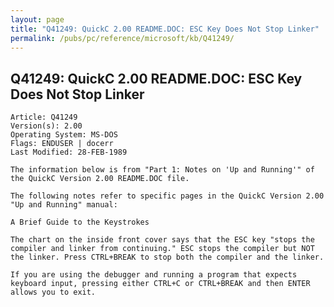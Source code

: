 ```yaml
---
layout: page
title: "Q41249: QuickC 2.00 README.DOC: ESC Key Does Not Stop Linker"
permalink: /pubs/pc/reference/microsoft/kb/Q41249/
---
```


## Q41249: QuickC 2.00 README.DOC: ESC Key Does Not Stop Linker

	Article: Q41249
	Version(s): 2.00
	Operating System: MS-DOS
	Flags: ENDUSER | docerr
	Last Modified: 28-FEB-1989
	
	The information below is from "Part 1: Notes on 'Up and Running'" of
	the QuickC Version 2.00 README.DOC file.
	
	The following notes refer to specific pages in the QuickC Version 2.00
	"Up and Running" manual:
	
	A Brief Guide to the Keystrokes
	
	The chart on the inside front cover says that the ESC key "stops the
	compiler and linker from continuing." ESC stops the compiler but NOT
	the linker. Press CTRL+BREAK to stop both the compiler and the linker.
	
	If you are using the debugger and running a program that expects
	keyboard input, pressing either CTRL+C or CTRL+BREAK and then ENTER
	allows you to exit.
